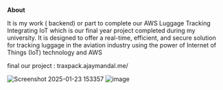 **About**

It is my work ( backend) or part to complete our AWS Luggage Tracking Integrating IoT which is our final year project completed during my university. It is designed to offer a real-time, efficient, and secure solution for tracking luggage in the aviation industry using the power of Internet of Things (IoT) technology and AWS

 final our project : traxpack.ajaymandal.me/





 


![Screenshot 2025-01-23 153357](https://github.com/user-attachments/assets/92e8a591-606d-414b-8b6e-d18c18e2369f)
 ![image](https://github.com/user-attachments/assets/51a12423-85be-4c77-84ff-72d334515822)

